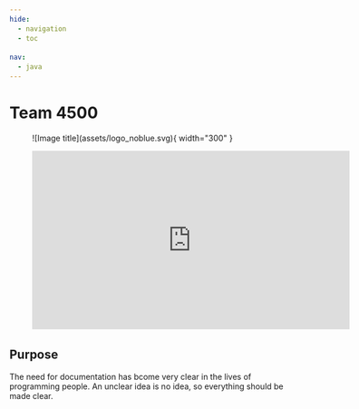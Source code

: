 ```yaml
---
hide:
  - navigation
  - toc

nav:
  - java
---
```


# Team 4500

<figure markdown>
  ![Image title](assets/logo_noblue.svg){ width="300" }
</figure>

<figure>
    <iframe width="560" height="315" src="https://www.youtube.com/embed/wgNPCKuX9ds" title="YouTube video player" frameborder="0" allow="accelerometer; autoplay; clipboard-write; encrypted-media; gyroscope; picture-in-picture; web-share" allowfullscreen></iframe>
</figure>

## Purpose
The need for documentation has bcome very clear in the lives of programming people. 
An unclear idea is no idea, so everything should be made clear.